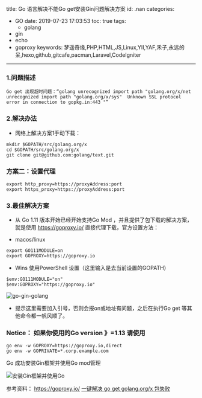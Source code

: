 title: Go 语言解决不能Go get安装Gin问题解决方案
id: .nan
categories:
  - GO
date: 2019-07-23 17:03:53
toc: true
tags: 
	- golang
  - gin
  - echo 
  - goproxy
keywords: 梦遥奇缘,PHP,HTML,JS,Linux,YII,YAF,禾子,永远的呆,hexo,github,gitcafe,pacman,Laravel,CodeIgniter
---

### 1.问题描述

```
Go get 出现超时问题：“golang unrecognized import path "golang.org/x/net   unrecognized import path "golang.org/x/sys"  Unknown SSL protocol error in connection to gopkg.in:443 "”
```

### 2.解决办法

+ 网络上解决方案1手动下载：
```
mkdir $GOPATH/src/golang.org/x
cd $GOPATH/src/golang.org/x
git clone git@github.com:golang/text.git
```

### 方案二：设置代理

```
export http_proxy=https://proxyAddress:port
export https_proxy=https://proxyAddress:port
```

### 3.最佳解决方案

+ 从 Go 1.11 版本开始已经开始支持Go Mod ，并且提供了包下载的解决方案，就是使用 https://goproxy.io/ 直接代理下载，官方设置方法：

+ macos/linux  

```
export GO111MODULE=on 
export GOPROXY=https://goproxy.io
```

+ Wins 使用PowerShell 设置（这里输入是去当前设置的GOPATH）

```
$env:GO111MODULE="on"
$env:GOPROXY="https://goproxy.io"
```

![go-gin-golang](https://cdn.bsatoshi.com/2019/07/23/72B1D829-1628-4CC9-8129-053951E159C2.png)

+ 提示这里需要加入引号，否则会报on或地址有问题，之后在执行Go get 等其他命令都一帆风顺了。

### Notice： 如果你使用的Go version 》=1.13  请使用

```
go env -w GOPROXY=https://goproxy.io,direct
go env -w GOPRIVATE=*.corp.example.com
```


Go 成功安装Gin框架并使用Go mod管理

![安装Gin框架并使用Go](https://cdn.bsatoshi.com/2019/07/23/1C3E1CAC-D142-49F0-95C8-5243B1EB701C.png)

参考资料：
https://goproxy.io/
[一键解决 go get golang.org/x 包失败](https://segmentfault.com/a/1190000018264719)
